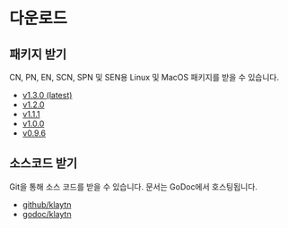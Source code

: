# 다운로드<a id="download"></a>

## 패키지 받기 <a id="get-the-packages"></a>
CN, PN, EN, SCN, SPN 및 SEN용 Linux 및 MacOS 패키지를 받을 수 있습니다.

- [v1.3.0 (latest)](v1.3.0.md)
- [v1.2.0](v1.2.0.md)
- [v1.1.1](v1.1.1.md)
- [v1.0.0](v1.0.0.md)
- [v0.9.6](v0.9.6.md)

## 소스코드 받기 <a id="get-the-sources"></a>
Git을 통해 소스 코드를 받을 수 있습니다. 문서는 GoDoc에서 호스팅됩니다.

- [github/klaytn](https://github.com/klaytn/klaytn)
- [godoc/klaytn](https://godoc.org/github.com/klaytn/klaytn)

